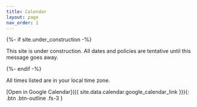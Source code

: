 ```yaml
---
title: Calendar
layout: page
nav_order: 1
---
```


<link href='{{ "/assets/fullcalendar/calendar.css" | relative_url }}' rel='stylesheet' />
<script src='{{ "/assets/fullcalendar/calendar.js" | relative_url }}'></script>

{%- if site.under_construction -%}
<p class="warning">
This site is under construction. All dates and policies are tentative until this message goes away.
</p>
{%- endif -%}

All times listed are in your local time zone.

[Open in Google Calendar]({{ site.data.calendar.google_calendar_link }}){: .btn .btn-outline .fs-3 }

<div id='calendar'></div>
<script>
/* On smaller screens, we display a day by day view. */
var isMobile = window.matchMedia("only screen and (max-width: 760px)").matches;

document.addEventListener('DOMContentLoaded', function() {
  var calendarEl = document.getElementById('calendar');
  var calendar = new FullCalendar.Calendar(calendarEl, {
    plugins: [ 'googleCalendar', 'dayGrid', 'timeGrid' ],
    googleCalendarApiKey: '{{ site.data.calendar.google_api_key }}',
    events: {
      googleCalendarId: '{{ site.data.calendar.google_calendar_id }}',
    },
    eventClick: function (e) { e.preventDefault(); },
    eventRender: function (info) {
      // Stop from clicking Google Calendar
      info.el.removeAttribute('href');

      var titleEl = info.el.querySelector('.fc-title');
      var eventLocation = info.event.extendedProps.location;
      if (typeof eventLocation !== 'undefined') {
        /* Google Calendar will return the "Location" we put, but also a list
           of rooms we reserved (separated by commas).  This looks quite
           ugly--so if there are multiple locations we will only show the
           first one.  */
        eventLocation = eventLocation.split(', ')[0];
        titleEl.innerText += ' @ ' + eventLocation;
      }
      titleEl.innerText = titleEl.innerText.replace('{{ site.data.calendar.remove_prefix }}', '');

      var titleText = titleEl.innerText;
      {% for event_type in site.data.calendar.event_types %}
      if (titleText.includes('{{ event_type.needle }}')) {
        info.el.style.backgroundColor = '{{ event_type.color }}';
        info.el.style.borderColor = '{{ event_type.color }}';
        info.el.style.color = '{{ event_type.text_color }}';
      }
      {% endfor %}

      var detailedTitleText = titleText;
      var eventDescription = info.event.extendedProps.description;
      if (typeof eventDescription !== 'undefined') {
        detailedTitleText += '. ' + eventDescription;
      }

      var tooltip = new Tooltip(info.el, {
        title: detailedTitleText,
        placement: 'top',
        trigger: 'hover',
        container: 'body'
      });
    },
    eventTextColor: '#fff',
    allDaySlot: false,
    nowIndicator: true,
    header: {
        left: 'timeGridWeek,timeGridDay',
        center: '',
        right: 'prev,next'
    },
    views: {
        timeGridWeek: {
            duration: { weeks: 1 }
        },
    },
    hiddenDays: [0, 6],
    defaultView: isMobile ? 'timeGridDay' : 'timeGridWeek',
    height: 'auto',
    minTime: '{{ site.data.calendar.min_time }}',
    maxTime: '{{ site.data.calendar.max_time }}',
    timeZone: 'local'
  });
  calendar.render();
});
</script>